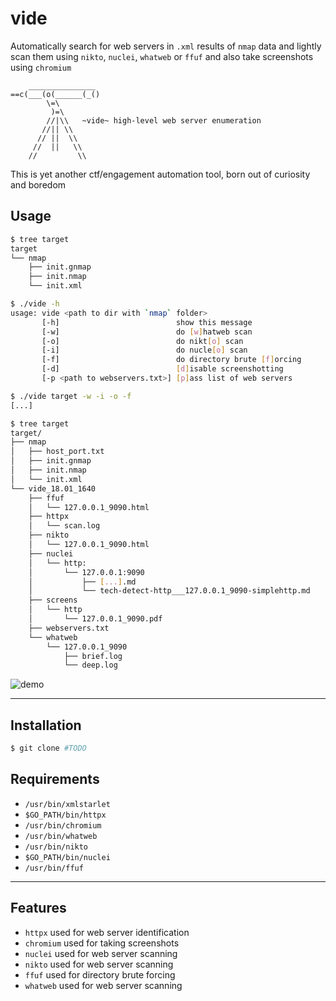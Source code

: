 # vide

Automatically search for web servers in `.xml` results of `nmap` data and lightly scan them using `nikto`, `nuclei`, `whatweb` or `ffuf` and also take screenshots using `chromium`

        _______________
    ==c(___(o(______(_()
            \=\
             )=\
            //|\\   ~vide~ high-level web server enumeration
           //|| \\  
          // ||  \\
         //  ||   \\
        //         \\

This is yet another ctf/engagement automation tool, born out of curiosity and boredom

## Usage

```bash
$ tree target 
target
└── nmap
    ├── init.gnmap
    ├── init.nmap
    └── init.xml

$ ./vide -h
usage: vide <path to dir with `nmap` folder>
       [-h]                          show this message
       [-w]                          do [w]hatweb scan
       [-o]                          do nikt[o] scan
       [-i]                          do nucle[o] scan
       [-f]                          do directory brute [f]orcing
       [-d]                          [d]isable screenshotting
       [-p <path to webservers.txt>] [p]ass list of web servers

$ ./vide target -w -i -o -f
[...]

$ tree target
target/
├── nmap
│   ├── host_port.txt
│   ├── init.gnmap
│   ├── init.nmap
│   └── init.xml
└── vide_18.01_1640
    ├── ffuf
    │   └── 127.0.0.1_9090.html
    ├── httpx
    │   └── scan.log
    ├── nikto
    │   └── 127.0.0.1_9090.html
    ├── nuclei
    │   └── http:
    │       └── 127.0.0.1:9090
    │           ├── [...].md
    │           └── tech-detect-http___127.0.0.1_9090-simplehttp.md
    ├── screens
    │   └── http
    │       └── 127.0.0.1_9090.pdf
    ├── webservers.txt
    └── whatweb
        └── 127.0.0.1_9090
            ├── brief.log
            └── deep.log
```

![demo](https://github.com/dreizehnutters/vide/blob/main/assets/demo.gif)

---

## Installation

```bash
$ git clone #TODO
```

## Requirements

+ `/usr/bin/xmlstarlet`
+ `$GO_PATH/bin/httpx`
+ `/usr/bin/chromium`
+ `/usr/bin/whatweb`
+ `/usr/bin/nikto`
+ `$GO_PATH/bin/nuclei`
+ `/usr/bin/ffuf`
---

## Features

- `httpx` 		used for web server identification
- `chromium` 	used for taking screenshots
- `nuclei` 		used for web server scanning
- `nikto` 		used for web server scanning
- `ffuf` 		used for directory brute forcing
- `whatweb` 	used for web server scanning